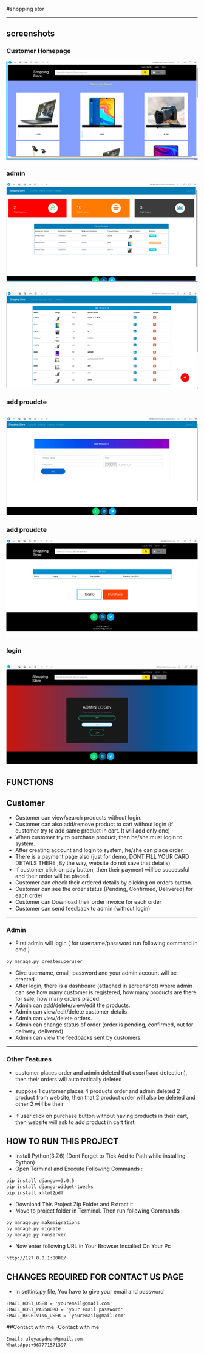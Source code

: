 #shopping stor

---
## screenshots
### Customer Homepage
![homepage snap](https://github.com/syfd74582/Shopping-Store/blob/master/image/Annotation%202024-05-06%20212944.png?raw=true)
### admin
![h](https://github.com/syfd74582/Shopping-Store/blob/master/image/Annotation%202024-05-06%20213142.png?raw=true)
### 
![cart snap](https://github.com/syfd74582/Shopping-Store/blob/master/image/Annotation%202024-05-06%20213216.png?raw=true)
### add proudcte
![orders snap](https://github.com/syfd74582/Shopping-Store/blob/master/image/Annotation%202024-05-06%20213313.png?raw=true)
---
### add proudcte
![](https://github.com/syfd74582/Shopping-Store/blob/master/image/Annotation%202024-05-06%20213441.png?raw=true)
### login
![admin lgin](https://github.com/syfd74582/Shopping-Store/blob/master/image/Annotation%202024-05-06%20213043.png?raw=true)
---
## FUNCTIONS
## Customer
- Customer can view/search products without login.
- Customer can also add/remove product to cart without login (if customer try to add same product in cart. It will add only one)
- When customer try to purchase product, then he/she must login to system.
- After creating account and login to system, he/she can place order.
- There is a payment page also (just for demo, DONT FILL YOUR CARD DETAILS THERE ,By the way, website do not save that details)
- If customer click on pay button, then their payment will be successful and their order will be placed.
- Customer can check their ordered details by clicking on orders button.
- Customer can see the order status (Pending, Confirmed, Delivered) for each order  
- Customer can Download their order invoice for each order
- Customer can send feedback to admin (without login)
---
### Admin
- First admin will login ( for username/password run following command in cmd )
```
py manage.py createsuperuser
```
- Give username, email, password and your admin account will be created.
- After login, there is a dashboard (attached in screenshot) where admin can see how many customer is registered, how many products are there for sale, how many orders placed.
- Admin can add/delete/view/edit the products.
- Admin can view/edit/delete customer details.
- Admin can view/delete orders.
- Admin can change status of order (order is pending, confirmed, out for delivery, delivered)
- Admin can view the feedbacks sent by customers.
---
### Other Features
- customer places order and admin deleted that user(fraud detection), then their orders will automatically deleted

- suppose 1 customer places 4 products order and admin deleted 2 product from website, then that 2 product order will
    also be deleted and other 2 will be their
- If user click on purchase button without having products in their cart, then website will ask to add product in cart first.



## HOW TO RUN THIS PROJECT
- Install Python(3.7.6) (Dont Forget to Tick Add to Path while installing Python)
- Open Terminal and Execute Following Commands :
```
pip install django==3.0.5
pip install django-widget-tweaks
pip install xhtml2pdf

```
- Download This Project Zip Folder and Extract it
- Move to project folder in Terminal. Then run following Commands :
```
py manage.py makemigrations
py manage.py migrate
py manage.py runserver
```
- Now enter following URL in Your Browser Installed On Your Pc
```
http://127.0.0.1:8000/
```

## CHANGES REQUIRED FOR CONTACT US PAGE
- In settins.py file, You have to give your email and password
```
EMAIL_HOST_USER = 'youremail@gmail.com'
EMAIL_HOST_PASSWORD = 'your email password'
EMAIL_RECEIVING_USER = 'youremail@gmail.com'

```
##Contact with me
-Contact with me
```
Email: alqyadydnan@gmail.com
WhatsApp:+967771571397
```